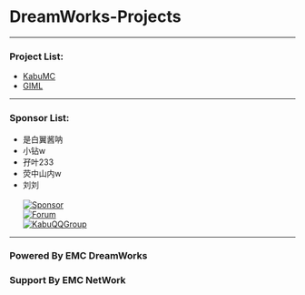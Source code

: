 # DreamWorks-Projects
------------
### Project List:
- [KabuMC](KabuMC)
- [GIML](GIML)
------------
### Sponsor List:
- 是白翼酱呐
- 小钻w
- 孖叶233
- 荧中山内w
- 刘刘
  <br><br>
  [![Sponsor](https://img.shields.io/badge/Sponsor-EMC_DreamWorks-green?style=for-the-badge)]({https://afdian.net/@Ely_Official})
  <br>
  [![Forum](https://img.shields.io/badge/Visit-DreamWorks_Forum-red?style=for-the-badge)]({https://forum.emcdw.net})
  <br>
  [![KabuQQGroup](https://img.shields.io/badge/Join-Kabu_QQ_Group-blue?style=for-the-badge)]({https://jq.qq.com/?_wv=1027&k=iJTcpGJf})
------------
### Powered By EMC DreamWorks
### Support By EMC NetWork
